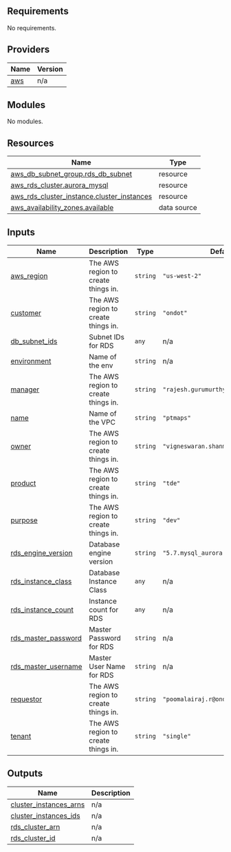 <!-- BEGIN_TF_DOCS -->
## Requirements

No requirements.

## Providers

| Name | Version |
|------|---------|
| <a name="provider_aws"></a> [aws](#provider\_aws) | n/a |

## Modules

No modules.

## Resources

| Name | Type |
|------|------|
| [aws_db_subnet_group.rds_db_subnet](https://registry.terraform.io/providers/hashicorp/aws/latest/docs/resources/db_subnet_group) | resource |
| [aws_rds_cluster.aurora_mysql](https://registry.terraform.io/providers/hashicorp/aws/latest/docs/resources/rds_cluster) | resource |
| [aws_rds_cluster_instance.cluster_instances](https://registry.terraform.io/providers/hashicorp/aws/latest/docs/resources/rds_cluster_instance) | resource |
| [aws_availability_zones.available](https://registry.terraform.io/providers/hashicorp/aws/latest/docs/data-sources/availability_zones) | data source |

## Inputs

| Name | Description | Type | Default | Required |
|------|-------------|------|---------|:--------:|
| <a name="input_aws_region"></a> [aws\_region](#input\_aws\_region) | The AWS region to create things in. | `string` | `"us-west-2"` | no |
| <a name="input_customer"></a> [customer](#input\_customer) | The AWS region to create things in. | `string` | `"ondot"` | no |
| <a name="input_db_subnet_ids"></a> [db\_subnet\_ids](#input\_db\_subnet\_ids) | Subnet IDs for RDS | `any` | n/a | yes |
| <a name="input_environment"></a> [environment](#input\_environment) | Name of the env | `string` | n/a | yes |
| <a name="input_manager"></a> [manager](#input\_manager) | The AWS region to create things in. | `string` | `"rajesh.gurumurthy@fiserv.com"` | no |
| <a name="input_name"></a> [name](#input\_name) | Name of the VPC | `string` | `"ptmaps"` | no |
| <a name="input_owner"></a> [owner](#input\_owner) | The AWS region to create things in. | `string` | `"vigneswaran.shanmugam@fiserv.com"` | no |
| <a name="input_product"></a> [product](#input\_product) | The AWS region to create things in. | `string` | `"tde"` | no |
| <a name="input_purpose"></a> [purpose](#input\_purpose) | The AWS region to create things in. | `string` | `"dev"` | no |
| <a name="input_rds_engine_version"></a> [rds\_engine\_version](#input\_rds\_engine\_version) | Database engine version | `string` | `"5.7.mysql_aurora.2.11.2"` | no |
| <a name="input_rds_instance_class"></a> [rds\_instance\_class](#input\_rds\_instance\_class) | Database Instance Class | `any` | n/a | yes |
| <a name="input_rds_instance_count"></a> [rds\_instance\_count](#input\_rds\_instance\_count) | Instance count for RDS | `any` | n/a | yes |
| <a name="input_rds_master_password"></a> [rds\_master\_password](#input\_rds\_master\_password) | Master Password for RDS | `string` | n/a | yes |
| <a name="input_rds_master_username"></a> [rds\_master\_username](#input\_rds\_master\_username) | Master User Name for RDS | `string` | n/a | yes |
| <a name="input_requestor"></a> [requestor](#input\_requestor) | The AWS region to create things in. | `string` | `"poomalairaj.r@ondotsystems.com"` | no |
| <a name="input_tenant"></a> [tenant](#input\_tenant) | The AWS region to create things in. | `string` | `"single"` | no |

## Outputs

| Name | Description |
|------|-------------|
| <a name="output_cluster_instances_arns"></a> [cluster\_instances\_arns](#output\_cluster\_instances\_arns) | n/a |
| <a name="output_cluster_instances_ids"></a> [cluster\_instances\_ids](#output\_cluster\_instances\_ids) | n/a |
| <a name="output_rds_cluster_arn"></a> [rds\_cluster\_arn](#output\_rds\_cluster\_arn) | n/a |
| <a name="output_rds_cluster_id"></a> [rds\_cluster\_id](#output\_rds\_cluster\_id) | n/a |
<!-- END_TF_DOCS -->